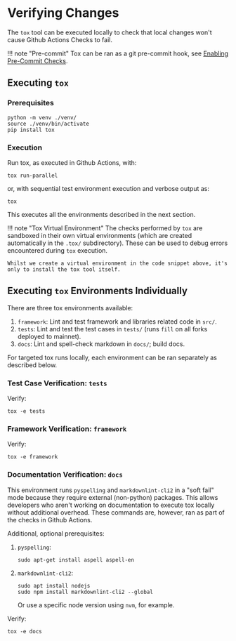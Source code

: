 # Verifying Changes

The `tox` tool can be executed locally to check that local changes won't cause Github Actions Checks to fail.

!!! note "Pre-commit"
    Tox can be ran as a git pre-commit hook, see [Enabling Pre-Commit Checks](../dev/precommit.md).

## Executing `tox`

### Prerequisites

```console
python -m venv ./venv/
source ./venv/bin/activate
pip install tox
```

### Execution

Run tox, as executed in Github Actions, with:

```console
tox run-parallel
```

or, with sequential test environment execution and verbose output as:

```console
tox
```

This executes all the environments described in the next section.

!!! note "Tox Virtual Environment"
    The checks performed by `tox` are sandboxed in their own virtual environments (which are created automatically in the `.tox/` subdirectory). These can be used to debug errors encountered during `tox` execution.

    Whilst we create a virtual environment in the code snippet above, it's only to install the tox tool itself.

## Executing `tox` Environments Individually

There are three tox environments available:

1. `framework`: Lint and test framework and libraries related code in `src/`.
2. `tests`: Lint and test the test cases in `tests/` (runs `fill` on all forks deployed to mainnet).
3. `docs`: Lint and spell-check markdown in `docs/`; build docs.

For targeted tox runs locally, each environment can be ran separately as described below.

### Test Case Verification: `tests`

Verify:

```console
tox -e tests
```

### Framework Verification: `framework`

Verify:

```console
tox -e framework
```

### Documentation Verification: `docs`

This environment runs `pyspelling` and `markdownlint-cli2` in a "soft fail" mode because they require external (non-python) packages. This allows developers who aren't working on documentation to execute tox locally without additional overhead. These commands are, however, ran as part of the checks in Github Actions.

Additional, optional prerequisites:

1. `pyspelling`:

    ```console
    sudo apt-get install aspell aspell-en
    ```

2. `markdownlint-cli2`:

    ```console
    sudo apt install nodejs
    sudo npm install markdownlint-cli2 --global
    ```

    Or use a specific node version using `nvm`, for example.

Verify:

```console
tox -e docs
```
